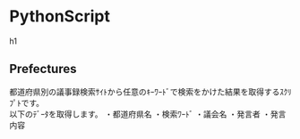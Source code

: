 <h1>PythonScript</h1>h1
<h2>Prefectures</h2>
都道府県別の議事録検索ｻｲﾄから任意のｷｰﾜｰﾄﾞで検索をかけた結果を取得するｽｸﾘﾌﾟﾄです。<br>
以下のﾃﾞｰﾀを取得します。
・都道府県名
・検索ﾜｰﾄﾞ
・議会名
・発言者
・発言内容
